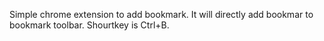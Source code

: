 Simple chrome extension to add bookmark. It will directly add bookmar to bookmark toolbar. Shourtkey is Ctrl+B.